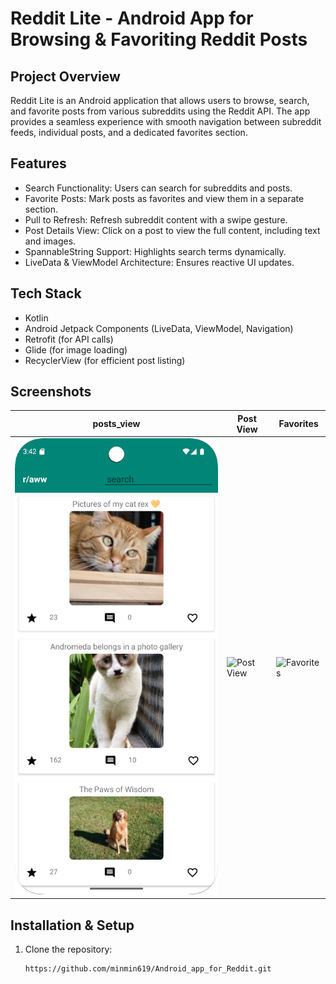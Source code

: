 # Reddit Lite - Android App for Browsing & Favoriting Reddit Posts

## Project Overview
Reddit Lite is an Android application that allows users to browse, search, and favorite posts from various subreddits using the Reddit API. The app provides a seamless experience with smooth navigation between subreddit feeds, individual posts, and a dedicated favorites section.

## Features
- Search Functionality: Users can search for subreddits and posts.
- Favorite Posts: Mark posts as favorites and view them in a separate section.
- Pull to Refresh: Refresh subreddit content with a swipe gesture.
- Post Details View: Click on a post to view the full content, including text and images.
- SpannableString Support: Highlights search terms dynamically.
- LiveData & ViewModel Architecture: Ensures reactive UI updates.

## Tech Stack
- Kotlin
- Android Jetpack Components (LiveData, ViewModel, Navigation)
- Retrofit (for API calls)
- Glide (for image loading)
- RecyclerView (for efficient post listing)

## Screenshots
| posts_view | Post View | Favorites |
|-----------|----------|-----------|
| ![posts_view](Reddit/posts_view.png) | ![Post View](assets/post_view.png) | ![Favorites](assets/favorites.png) |

## Installation & Setup
1. Clone the repository:
   ```sh
   https://github.com/minmin619/Android_app_for_Reddit.git
